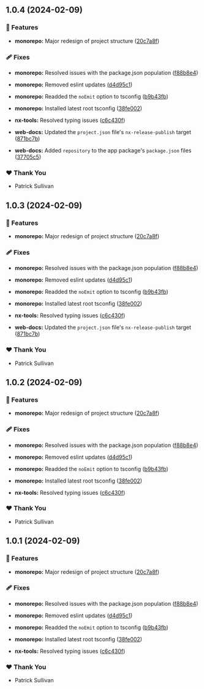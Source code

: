 ## 1.0.4 (2024-02-09)


### 🚀 Features

- **monorepo:** Major redesign of project structure ([20c7a8f](https://github.com/storm-software/storm-stack/commit/20c7a8f))


### 🩹 Fixes

- **monorepo:** Resolved issues with the package.json population ([f88b8e4](https://github.com/storm-software/storm-stack/commit/f88b8e4))

- **monorepo:** Removed eslint updates ([d4d95c1](https://github.com/storm-software/storm-stack/commit/d4d95c1))

- **monorepo:** Readded the `noEmit` option to tsconfig ([b9b43fb](https://github.com/storm-software/storm-stack/commit/b9b43fb))

- **monorepo:** Installed latest root tsconfig ([38fe002](https://github.com/storm-software/storm-stack/commit/38fe002))

- **nx-tools:** Resolved typing issues ([c6c430f](https://github.com/storm-software/storm-stack/commit/c6c430f))

- **web-docs:** Updated the `project.json` file's `nx-release-publish` target ([871bc7b](https://github.com/storm-software/storm-stack/commit/871bc7b))

- **web-docs:** Added `repository` to the app package's `package.json` files ([37705c5](https://github.com/storm-software/storm-stack/commit/37705c5))


### ❤️  Thank You

- Patrick Sullivan

## 1.0.3 (2024-02-09)


### 🚀 Features

- **monorepo:** Major redesign of project structure ([20c7a8f](https://github.com/storm-software/storm-stack/commit/20c7a8f))


### 🩹 Fixes

- **monorepo:** Resolved issues with the package.json population ([f88b8e4](https://github.com/storm-software/storm-stack/commit/f88b8e4))

- **monorepo:** Removed eslint updates ([d4d95c1](https://github.com/storm-software/storm-stack/commit/d4d95c1))

- **monorepo:** Readded the `noEmit` option to tsconfig ([b9b43fb](https://github.com/storm-software/storm-stack/commit/b9b43fb))

- **monorepo:** Installed latest root tsconfig ([38fe002](https://github.com/storm-software/storm-stack/commit/38fe002))

- **nx-tools:** Resolved typing issues ([c6c430f](https://github.com/storm-software/storm-stack/commit/c6c430f))

- **web-docs:** Updated the `project.json` file's `nx-release-publish` target ([871bc7b](https://github.com/storm-software/storm-stack/commit/871bc7b))


### ❤️  Thank You

- Patrick Sullivan

## 1.0.2 (2024-02-09)


### 🚀 Features

- **monorepo:** Major redesign of project structure ([20c7a8f](https://github.com/storm-software/storm-stack/commit/20c7a8f))


### 🩹 Fixes

- **monorepo:** Resolved issues with the package.json population ([f88b8e4](https://github.com/storm-software/storm-stack/commit/f88b8e4))

- **monorepo:** Removed eslint updates ([d4d95c1](https://github.com/storm-software/storm-stack/commit/d4d95c1))

- **monorepo:** Readded the `noEmit` option to tsconfig ([b9b43fb](https://github.com/storm-software/storm-stack/commit/b9b43fb))

- **monorepo:** Installed latest root tsconfig ([38fe002](https://github.com/storm-software/storm-stack/commit/38fe002))

- **nx-tools:** Resolved typing issues ([c6c430f](https://github.com/storm-software/storm-stack/commit/c6c430f))


### ❤️  Thank You

- Patrick Sullivan

## 1.0.1 (2024-02-09)


### 🚀 Features

- **monorepo:** Major redesign of project structure ([20c7a8f](https://github.com/storm-software/storm-stack/commit/20c7a8f))


### 🩹 Fixes

- **monorepo:** Resolved issues with the package.json population ([f88b8e4](https://github.com/storm-software/storm-stack/commit/f88b8e4))

- **monorepo:** Removed eslint updates ([d4d95c1](https://github.com/storm-software/storm-stack/commit/d4d95c1))

- **monorepo:** Readded the `noEmit` option to tsconfig ([b9b43fb](https://github.com/storm-software/storm-stack/commit/b9b43fb))

- **monorepo:** Installed latest root tsconfig ([38fe002](https://github.com/storm-software/storm-stack/commit/38fe002))

- **nx-tools:** Resolved typing issues ([c6c430f](https://github.com/storm-software/storm-stack/commit/c6c430f))


### ❤️  Thank You

- Patrick Sullivan